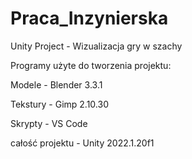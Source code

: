# Praca_Inzynierska
Unity Project - Wizualizacja gry w szachy

Programy użyte do tworzenia projektu:

Modele - Blender 3.3.1

Tekstury - Gimp 2.10.30

Skrypty - VS Code

całość projektu - Unity 2022.1.20f1
